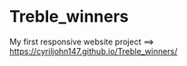 # Treble_winners
My first responsive website project ==> https://cyriljohn147.github.io/Treble_winners/
